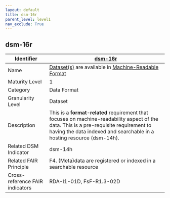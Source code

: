 ```yaml
---
layout: default
title: dsm-16r
parent_level: level1
nav_exclude: True
---
```


## dsm-16r

| Identifier | [dsm-16r](https://github.com/FAIRplus/Data-Maturity/blob/master/docs/_indicators/dsm-16r.md) |
| ---------- | ----------|
| Name | [Dataset(s)](https://fairplus.github.io/Data-Maturity/docs/Glossary/#dataset) are available in [Machine-Readable Format](https://fairplus.github.io/Data-Maturity/docs/Glossary/#machine-readable-format) |
| Maturity Level | 1 |
| Category | Data Format |
| Granularity Level | Dataset |
| Description | This is a **format-related** requirement that focuses on machine-readability aspect of the data. This is a pre-requisite requirement to having the data indexed and searchable in a hosting resource (dsm-14h). |
| Related DSM Indicator| dsm-14h |
| Related FAIR Principle | F4. (Meta)data are registered or indexed in a searchable resource |
| Cross-reference FAIR indicators | RDA-I1-01D, FsF-R1.3-02D |
